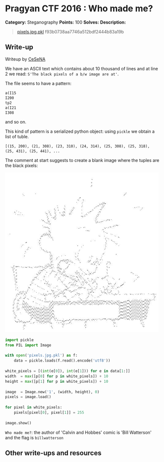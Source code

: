 # Pragyan CTF 2016 : Who made me?

**Category:** Steganography
**Points:** 100
**Solves:** 
**Description:**

>   [pixels.jpg.pkl](./pixels.jpg.pkl)  f93b0738aa7746a512bdf2444b83a19b


## Write-up

Writeup by [CeSeNA](https://github.com/cesena)

We have an ASCII text which contains about 10 thousand of lines and at line 2 we read: `S'The black pixels of a b/w image are at'`.

The file seems to have a pattern:
~~~
a(I15
I200
tp2
a(I21
I308
~~~
and so on.

This kind of pattern is a serialized python object: using `pickle` we obtain a list of tuble.
~~~
[(15, 200), (21, 308), (23, 310), (24, 314), (25, 308), (25, 318), (25, 431), (25, 441), ...
~~~

The comment at start suggests to create a blank image where the tuples are the black pixels:

![Result](Result.jpg)

~~~python
import pickle
from PIL import Image

with open('pixels.jpg.pkl') as f:
	data = pickle.loads(f.read().encode('utf8'))

white_pixels = [(int(e[0]), int(e[1])) for e in data[1:]]
width  = max([p[0] for p in white_pixels]) + 10
height = max([p[1] for p in white_pixels]) + 10

image  = Image.new('1', (width, height), 0)
pixels = image.load()

for pixel in white_pixels:
	pixels[pixel[0], pixel[1]] = 255
	
image.show()
~~~

`Who made me?`: the author of 'Calvin and Hobbes' comic is 'Bill Watterson' and the flag is `billwatterson`

## Other write-ups and resources

